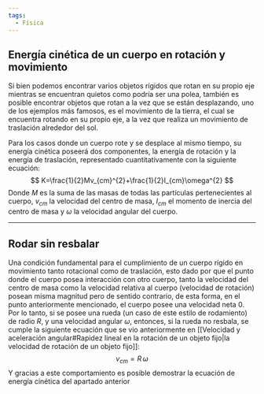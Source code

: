 ```yaml
---
tags:
  - Física
---
```

## Energía cinética de un cuerpo en rotación y movimiento

Si bien podemos encontrar varios objetos rígidos que rotan en su propio eje mientras se encuentran quietos como podría ser una polea, también es posible encontrar objetos que rotan a la vez que se están desplazando, uno de los ejemplos más famosos, es el movimiento de la tierra, el cual se encuentra rotando en su propio eje, a la vez que realiza un movimiento de traslación alrededor del sol.

Para los casos donde un cuerpo rote y se desplace al mismo tiempo, su energía cinética poseerá dos componentes, la energía de rotación y la energía de traslación, representado cuantitativamente con la siguiente ecuación:
$$
K=\frac{1}{2}Mv_{cm}^{2}+\frac{1}{2}I_{cm}\omega^{2}
$$
Donde $M$ es la suma de las masas de todas las partículas pertenecientes al cuerpo, $v_{cm}$ la velocidad del centro de masa, $I_{cm}$ el momento de inercia del centro de masa y $\omega$ la velocidad angular del cuerpo.

---

## Rodar sin resbalar

Una condición fundamental para el cumplimiento de un cuerpo rígido en movimiento tanto rotacional como de traslación, esto dado por que el punto donde el cuerpo posea interacción con otro cuerpo, tanto la velocidad del centro de masa como la velocidad relativa al cuerpo (velocidad de rotación) posean misma magnitud pero de sentido contrario, de esta forma, en el punto anteriormente mencionado, el cuerpo posee una velocidad neta 0. Por lo tanto, si se posee una rueda (un caso de este estilo de rodamiento) de radio $R$, y una velocidad angular $\omega$, entonces, si la rueda no resbala, se cumple la siguiente ecuación que se vio anteriormente en [[Velocidad y aceleración angular#Rapidez lineal en la rotación de un objeto fijo|la velocidad de rotación de un objeto fijo]]:
$$
v_{cm} = R\,\omega
$$
Y gracias a este comportamiento es posible demostrar la ecuación de energía cinética del apartado anterior 